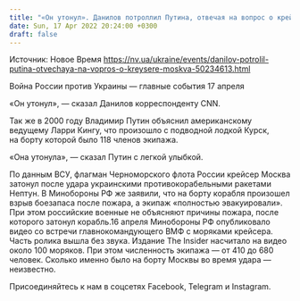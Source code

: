 ```yaml
---
title: "«Он утонул». Данилов потроллил Путина, отвечая на вопрос о крейсере Москва"
date: Sun, 17 Apr 2022 20:24:00 +0300
draft: false
---
```

Источник: Новое Время https://nv.ua/ukraine/events/danilov-potrolil-putina-otvechaya-na-vopros-o-kreysere-moskva-50234613.html


Война России против Украины — главные события 17 апреля

«Он утонул», — сказал Данилов корреспонденту CNN.

Так же в 2000 году Владимир Путин объяснил американскому ведущему Ларри Кингу, что произошло с подводной лодкой Курск, на борту которой было 118 членов экипажа.

«Она утонула», — сказал Путин с легкой улыбкой.

По данным ВСУ, флагман Черноморского флота России крейсер Москва затонул после удара украинскими противокорабельными ракетами Нептун. В Минобороны РФ же заявили, что на борту корабля произошел взрыв боезапаса после пожара, а экипаж «полностью эвакуировали». При этом российские военные не объясняют причины пожара, после которого затонул корабль.16 апреля Минобороны РФ опубликовало видео со встречи главнокомандующего ВМФ с моряками крейсера. Часть ролика вышла без звука. Издание The Insider насчитало на видео около 100 моряков. При этом численность экипажа — от 410 до 680 человек. Сколько именно было на борту Москвы во время удара — неизвестно.

Присоединяйтесь к нам в соцсетях Facebook, Telegram и Instagram.
